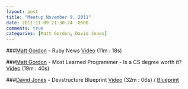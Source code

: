```yaml
---
layout: post
title: "Meetup November 9, 2011"
date: 2011-11-09 21:30:24 -0500
comments: true
categories: [Matt Gordon, David Jones]
---
```


###[Matt Gordon](https://twitter.com/esquivalient) - Ruby News
[Video](http://podcast.404dev.com/episodes/051_Matt_Gordon-Ruby_News.m4v) (11m : 18s)


###[Matt Gordon](https://twitter.com/esquivalient) - Most Learned Programmer - Is a CS degree worth it?
[Video](http://podcast.404dev.com/episodes/052_Matt_Gordon-Most_Learned_Programmer.m4v) (19m : 40s)


###[David Jones](https://twitter.com/unixmonkey) - Devstructure Blueprint
[Video](http://podcast.404dev.com/episodes/053_David_Jones-Devstructure_Blueprint.m4v) (32m : 06s) /
[Blueprint](https://github.com/devstructure/blueprint)
